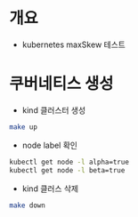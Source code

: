 # 개요
* kubernetes maxSkew 테스트

# 쿠버네티스 생성
* kind 클러스터 생성

```bash
make up
```

* node label 확인

```bash
kubectl get node -l alpha=true
kubectl get node -l beta=true
```

* kind 클러스 삭제

```bash
make down
```
